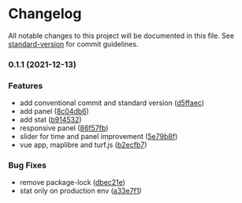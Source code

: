 # Changelog

All notable changes to this project will be documented in this file. See [standard-version](https://github.com/conventional-changelog/standard-version) for commit guidelines.

### 0.1.1 (2021-12-13)


### Features

* add conventional commit and standard version ([d5ffaec](https://github.com/superrache/ride-generator/commit/d5ffaec48e0a58aee9e13fe36b5039371e4f152a))
* add panel ([8c04db6](https://github.com/superrache/ride-generator/commit/8c04db6ba41a08d5e2f2241993bc88e6c2566a02))
* add stat ([b914532](https://github.com/superrache/ride-generator/commit/b9145326c81de35b815ef513881d95e506805283))
* responsive panel ([86f57fb](https://github.com/superrache/ride-generator/commit/86f57fb0dcf272cd7cd808967d546517b58eb778))
* slider for time and panel improvement ([5e79b8f](https://github.com/superrache/ride-generator/commit/5e79b8f4256cc3f3246ad0a88c74a374a0612bee))
* vue app, maplibre and turf.js ([b2ecfb7](https://github.com/superrache/ride-generator/commit/b2ecfb777d9b3308a4fbb05c6ab8192bf9155ce5))


### Bug Fixes

* remove package-lock ([dbec21e](https://github.com/superrache/ride-generator/commit/dbec21ecb330b36cfebef7b33dd9dd3e313d9a01))
* stat only on production env ([a33e7f1](https://github.com/superrache/ride-generator/commit/a33e7f1eeb0a95febaddcc37d415b689810ac21d))

